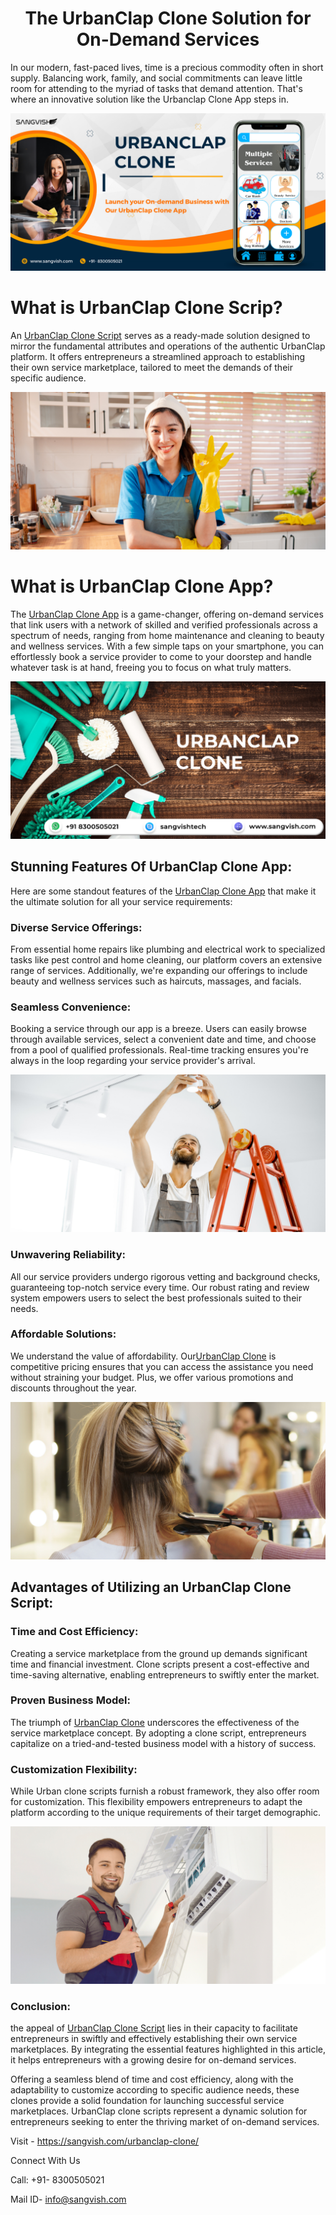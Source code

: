 <h1 align="center">The UrbanClap Clone Solution for On-Demand Services</h1>

In our modern, fast-paced lives, time is a precious commodity often in short supply. Balancing work, family, and social commitments can leave little room for attending to the myriad of tasks that demand attention. That's where an innovative solution like the Urbanclap Clone App steps in.

<div class="Box-sc-g0xbh4-0 iIZCet"><img alt=“urbanclapclone.png" src="https://github.com/sangvishtechnologies/urbanclap-clone/blob/main/images/urbanclap-clone-1.png" data-hpc="true" class="Box-sc-g0xbh4-0 kzRgrI"></div>

# What is UrbanClap Clone Scrip?
An [UrbanClap Clone Script](https://sangvish.com/urbanclap-clone/) serves as a ready-made solution designed to mirror the fundamental attributes and operations of the authentic UrbanClap platform. It offers entrepreneurs a streamlined approach to establishing their own service marketplace, tailored to meet the demands of their specific audience.

<div class="Box-sc-g0xbh4-0 iIZCet"><img alt=“urbanclapclone.png" src="https://github.com/sangvishtechnologies/urbanclap-clone/blob/main/images/urbanclap%20clone%20(1).png?raw=true" data-hpc="true" class="Box-sc-g0xbh4-0 kzRgrI"></div>

# What is UrbanClap Clone App?
The [UrbanClap Clone App](https://sangvish.com/urbanclap-clone/) is a game-changer, offering on-demand services that link users with a network of skilled and verified professionals across a spectrum of needs, ranging from home maintenance and cleaning to beauty and wellness services. With a few simple taps on your smartphone, you can effortlessly book a service provider to come to your doorstep and handle whatever task is at hand, freeing you to focus on what truly matters.

<div class="Box-sc-g0xbh4-0 iIZCet"><img alt=“urbanclapclone.png" src="https://github.com/sangvishtechnologies/urbanclap-clone/blob/main/images/urbanclap%20clone%20(3).png?raw=true" data-hpc="true" class="Box-sc-g0xbh4-0 kzRgrI"></div>

## Stunning Features Of UrbanClap Clone App:
Here are some standout features of the [UrbanClap Clone App](https://sangvish.com/urbanclap-clone/) that make it the ultimate solution for all your service requirements:
### Diverse Service Offerings: 
From essential home repairs like plumbing and electrical work to specialized tasks like pest control and home cleaning, our platform covers an extensive range of services. Additionally, we're expanding our offerings to include beauty and wellness services such as haircuts, massages, and facials.
### Seamless Convenience:
 Booking a service through our app is a breeze. Users can easily browse through available services, select a convenient date and time, and choose from a pool of qualified professionals. Real-time tracking ensures you're always in the loop regarding your service provider's arrival.

<div class="Box-sc-g0xbh4-0 iIZCet"><img alt=“urbanclapclone.png" src="https://github.com/sangvishtechnologies/urbanclap-clone/blob/main/images/urbanclap%20clone(4).png?raw=true" data-hpc="true" class="Box-sc-g0xbh4-0 kzRgrI"></div>

### Unwavering Reliability: 
All our service providers undergo rigorous vetting and background checks, guaranteeing top-notch service every time. Our robust rating and review system empowers users to select the best professionals suited to their needs.
### Affordable Solutions: 
We understand the value of affordability. Our[UrbanClap Clone](https://sangvish.com/urbanclap-clone/) is competitive pricing ensures that you can access the assistance you need without straining your budget. Plus, we offer various promotions and discounts throughout the year.

<div class="Box-sc-g0xbh4-0 iIZCet"><img alt=“urbanclapclone.png" src="https://github.com/sangvishtechnologies/urbanclap-clone/blob/main/images/urbanclap%20clone(6).png?raw=true" data-hpc="true" class="Box-sc-g0xbh4-0 kzRgrI"></div>

## Advantages of Utilizing an UrbanClap Clone Script:
### Time and Cost Efficiency:
Creating a service marketplace from the ground up demands significant time and financial investment. Clone scripts present a cost-effective and time-saving alternative, enabling entrepreneurs to swiftly enter the market.
### Proven Business Model:
The triumph of [UrbanClap Clone](https://sangvish.com/urbanclap-clone/) underscores the effectiveness of the service marketplace concept. By adopting a clone script, entrepreneurs capitalize on a tried-and-tested business model with a history of success.
### Customization Flexibility:
While Urban clone scripts furnish a robust framework, they also offer room for customization. This flexibility empowers entrepreneurs to adapt the platform according to the unique requirements of their target demographic.


<div class="Box-sc-g0xbh4-0 iIZCet"><img alt=“urbanclapclone.png" src="https://github.com/sangvishtechnologies/urbanclap-clone/blob/main/images/urbanclap-clone(5).png?raw=true" data-hpc="true" class="Box-sc-g0xbh4-0 kzRgrI"></div>

### Conclusion:
the appeal of [UrbanClap Clone Script](https://sangvish.com/urbanclap-clone/) lies in their capacity to facilitate entrepreneurs in swiftly and effectively establishing their own service marketplaces. By integrating the essential features highlighted in this article, it helps entrepreneurs with a growing desire for on-demand services. 

Offering a seamless blend of time and cost efficiency, along with the adaptability to customize according to specific audience needs, these clones provide a solid foundation for launching successful service marketplaces. UrbanClap clone scripts represent a dynamic solution for entrepreneurs seeking to enter the thriving market of on-demand services. 

Visit - https://sangvish.com/urbanclap-clone/

Connect With Us

Call: +91- 8300505021

Mail ID-  [info@sangvish.com](mailto:info@sangvish.com)
